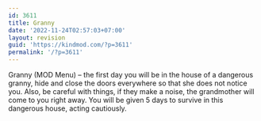```yaml
---
id: 3611
title: Granny
date: '2022-11-24T02:57:03+07:00'
layout: revision
guid: 'https://kindmod.com/?p=3611'
permalink: '/?p=3611'
---
```


Granny (MOD Menu) – the first day you will be in the house of a dangerous granny, hide and close the doors everywhere so that she does not notice you. Also, be careful with things, if they make a noise, the grandmother will come to you right away. You will be given 5 days to survive in this dangerous house, acting cautiously.